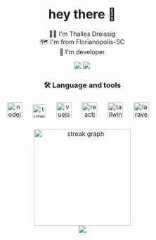 




###

<h1 align="center">hey there 👋</h1>


<p align="center"> 👩‍💻 I'm Thalles Dreissig<br> 🗺️ I'm from Florianópolis-SC<br> 🔭 I'm developer<br></p>

<div align="center">
  <a href = "mailto:thallesr.dreissig@gmail.com" ><img src="https://img.shields.io/badge/Gmail-D14836?style=for-the-badge&logo=gmail&logoColor=white" target="_blank"></a>
  <a href="https://www.linkedin.com/in/thalles-dreissig-21b83b227/" target="_blank"><img src="https://img.shields.io/badge/LinkedIn-0077B5?style=for-the-badge&logo=linkedin&logoColor=white" target="_blank"></a> 
</div>

###

<h3 align="center">🛠 Language and tools</h3>

###

<div align="center">
  <img src="https://cdn.jsdelivr.net/gh/devicons/devicon/icons/nodejs/nodejs-original.svg" height="35" alt="nodejs logo" />
  &nbsp;&nbsp;&nbsp;&nbsp;
  <img src="https://cdn.jsdelivr.net/gh/devicons/devicon/icons/typescript/typescript-original.svg" height="30" alt="typescript logo" />
  &nbsp;&nbsp;&nbsp;&nbsp;
  <img src="https://cdn.jsdelivr.net/gh/devicons/devicon/icons/vuejs/vuejs-original.svg" height="35" alt="vuejs logo" />
  &nbsp;&nbsp;&nbsp;&nbsp;
  <img src="https://cdn.jsdelivr.net/gh/devicons/devicon/icons/react/react-original.svg" height="35" alt="reactjs logo" />
  &nbsp;&nbsp;&nbsp;&nbsp;
  <img src="https://cdn.jsdelivr.net/gh/devicons/devicon/icons/tailwindcss/tailwindcss-original.svg" height="35" alt="tailwindcss logo" />
  &nbsp;&nbsp;&nbsp;&nbsp;
  <img src="https://cdn.jsdelivr.net/gh/devicons/devicon/icons/laravel/laravel-original.svg" height="35" alt="laravel logo" />
  &nbsp;&nbsp;&nbsp;&nbsp;
</div>




###

<div align="center">
  <img src="https://github-readme-stats.vercel.app/api?username=thalles-dreissig20&theme=omni&show_icons=true" height="220" alt="streak graph"  />
</div>

<div align="center">
  <img src="https://visitor-badge.laobi.icu/badge?page_id=thalles-dreissig20.thalles-dreissig20&"  />
</div>

###


 

